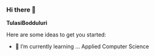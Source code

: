 ### Hi there 👋


**TulasiBodduluri** 

Here are some ideas to get you started:

- 🌱 I’m currently learning ... Applied Computer Science

